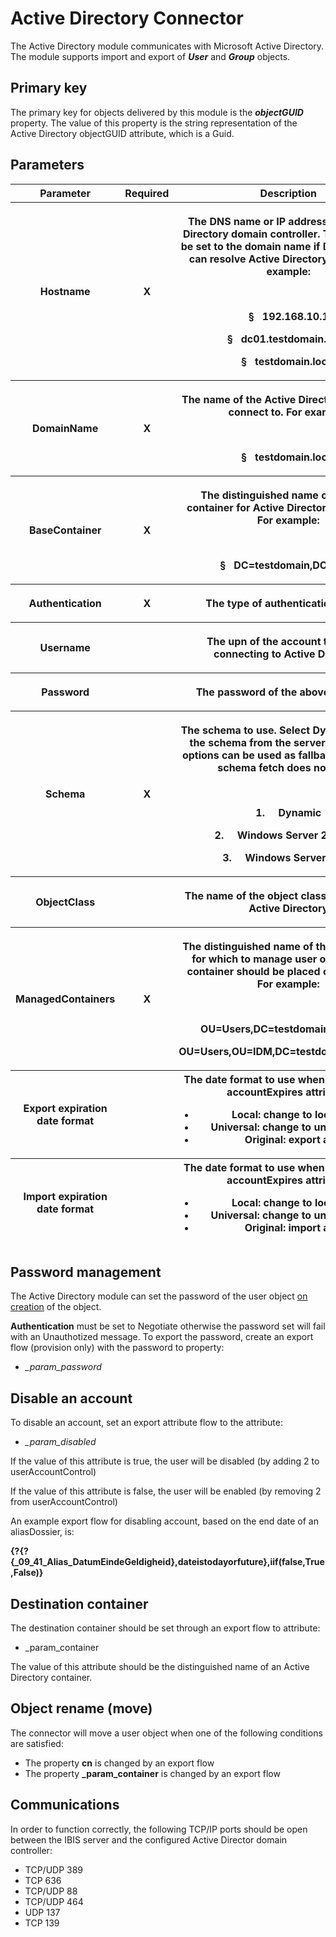# Active Directory Connector

The Active Directory module communicates with Microsoft Active
Directory. The module supports import and export of ***User*** and
***Group*** objects.

## Primary key

The primary key for objects delivered by this module is the
***objectGUID*** property. The value of this property is the string
representation of the Active Directory objectGUID attribute, which is a
Guid.

## Parameters

<table class="table table-bordered">
<colgroup>
<col style="width: 33%" />
<col style="width: 33%" />
<col style="width: 33%" />
</colgroup>
<thead class="thead-light">
<tr class="header">
<th>Parameter</th>
<th class="text-center">Required</th>
<th>Description</th>
</tr>
<tr class="odd">
<th><p>Hostname</p></th>
<th><p><strong>X</strong></p></th>
<th><p>The DNS name or IP address of an Active Directory domain
controller. This value can be set to the domain name if DNS resolution
can resolve Active Directory objects. For example:</p>
<p> </p>
<p>§   192.168.10.1</p>
<p>§   dc01.testdomain.local</p>
<p>§   testdomain.local</p></th>
</tr>
<tr class="header">
<th><p>DomainName</p></th>
<th><p><strong>X</strong></p></th>
<th><p>The name of the Active Directory domain to connect to. For
example:</p>
<p> </p>
<p>§   testdomain.local</p></th>
</tr>
<tr class="odd">
<th><p>BaseContainer</p></th>
<th><p><strong>X</strong></p></th>
<th><p>The distinguished name of the base container for Active Directory
operations. For example:</p>
<p> </p>
<p>§   DC=testdomain,DC=local</p></th>
</tr>
<tr class="header">
<th><p>Authentication</p></th>
<th><p><strong>X</strong></p></th>
<th><p>The type of authentication to use.</p></th>
</tr>
<tr class="odd">
<th><p>Username</p></th>
<th><p><strong> </strong></p></th>
<th><p>The upn of the account to use for connecting to Active
Directory</p></th>
</tr>
<tr class="header">
<th><p>Password</p></th>
<th><p><strong> </strong></p></th>
<th><p>The password of the above username</p></th>
</tr>
<tr class="odd">
<th><p>Schema</p></th>
<th><p><strong>X</strong></p></th>
<th><p>The schema to use. Select <strong>Dynamic</strong> to fetch the
schema from the server. The other 2 options can be used as fallback in
case live schema fetch does not work.</p>
<p> </p>
<p>1.     Dynamic</p>
<p>2.     Windows Server 2012 R2</p>
<p>3.     Windows Server 2016</p></th>
</tr>
<tr class="header">
<th><p>ObjectClass</p></th>
<th><p><strong> </strong></p></th>
<th><p>The name of the object class to manage in Active
Directory</p></th>
</tr>
<tr class="odd">
<th><p>ManagedContainers</p></th>
<th><p><strong>X</strong></p></th>
<th><p>The distinguished name of the container(s) for which to manage
user objects. Each container should be placed on a new line. For
example:</p>
<p> </p>
<p>OU=Users,DC=testdomain,DC=local</p>
<p>OU=Users,OU=IDM,DC=testdomain,DC=local</p></th>
</tr>
<tr class="header">
<th><p>Export expiration date format</p></th>
<th></th>
<th>The date format to use when exporting the accountExpires attribute:
<ul>
<li>Local: change to local time</li>
<li>Universal: change to universal time</li>
<li>Original: export as-is</li>
</ul></th>
</tr>
<tr class="odd">
<th><p>Import expiration date format</p></th>
<th></th>
<th>The date format to use when importing the accountExpires attribute:
<ul>
<li>Local: change to local time</li>
<li>Universal: change to universal time</li>
<li>Original: import as-is</li>
</ul></th>
</tr>
</thead>
&#10;</table>

## Password management

The Active Directory module can set the password of the user object
<u>on creation</u> of the object.

**Authentication** must be set to Negotiate otherwise the password set
will fail with an Unauthotized message. To export the password, create
an export flow (provision only) with the password to property:

-   *\_param\_password*

## Disable an account

To disable an account, set an export attribute flow to the attribute:

-   *\_param\_disabled*

If the value of this attribute is true, the user will be disabled (by
adding 2 to userAccountControl)

If the value of this attribute is false, the user will be enabled (by
removing 2 from userAccountControl)

An example export flow for disabling account, based on the end date of
an aliasDossier, is:

**{?{?{\_09\_41\_Alias\_DatumEindeGeldigheid},dateistodayorfuture},iif(false,True,False)}**

## Destination container

The destination container should be set through an export flow to
attribute:

-   \_param\_container

The value of this attribute should be the distinguished name of an
Active Directory container.

## Object rename (move)

The connector will move a user object when one of the following
conditions are satisfied:

-   The property **cn** is changed by an export flow
-   The property **\_param\_container** is changed by an export flow

## Communications

In order to function correctly, the following TCP/IP ports should be
open between the IBIS server and the configured Active Director domain
controller:

-   TCP/UDP 389
-   TCP 636
-   TCP/UDP 88
-   TCP/UDP 464
-   UDP 137
-   TCP 139
